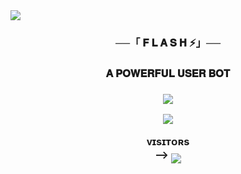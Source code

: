 <img src="https://user-images.githubusercontent.com/73097560/115834477-dbab4500-a447-11eb-908a-139a6edaec5c.gif">
<h3 align="center">──「 𝐅 𝐋 𝐀 𝐒 𝐇 ⚡」──</h3> 
<h3 align="center"> 𝐀 𝐏𝐎𝐖𝐄𝐑𝐅𝐔𝐋 𝐔𝐒𝐄𝐑 𝐁𝐎𝐓<h3>

<p align="center">
  <img src="https://readme-typing-svg.herokuapp.com?color=FFFF00&lines=𝒃𝒆𝒔𝒕+𝒂𝒏𝒅+𝒇𝒂𝒔𝒕𝒆𝒔𝒕+𝒕𝒆𝒍𝒆𝒈𝒓𝒂𝒎+𝒖𝒔𝒆𝒓𝒃𝒐𝒕;𝒔𝒑𝒆𝒆𝒅+𝒍𝒊𝒌𝒆+𝑭𝒍𝒂𝒔𝒉⚡⚡;𝐅𝐋𝐀𝐒𝐇+🇽+𝐔𝐒𝐄𝐑𝐁𝐎𝐓💤💀">
</p>
  
<p align="center">
  <img src="https://telegra.ph/file/434e18f50599e0b28480c.jpg">
</p>
<p align="center">
    <b> ᴠɪsɪᴛᴏʀs </b><br>
 -->    <img align="middle" src="https://profile-counter.glitch.me/Japanese-X-Userbot/count.svg" />
</p>
